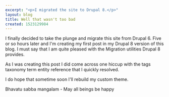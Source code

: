 ```yaml
---
excerpt: "<p>I migrated the site to Drupal 8.</p>"
layout: blog
title: Well that wasn't too bad
created: 1523129984
---
```

<p>I finally decided to take the plunge and migrate this site from Drupal 6. Five or so hours later and I'm creating my first post in my Drupal 8 version of this blog. I must say that I am quite pleased with the Migration utilities Drupal 8 provides.</p>

<p>As I was creating this post I did come across one hiccup with the tags taxonomy term entity reference that I quickly resolved.</p>

<p>I do hope that sometime soon I'll rebuild my custom theme.</p>

<p>Bhavatu sabba mangalam - May all beings be happy</p>
